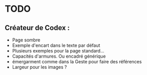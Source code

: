 # TODO

## Créateur de Codex :

- Page sombre
- Exemple d'encart dans le texte par défaut
- Plusieurs exemples pour la page standard...
- Capacités d'armures. Ou encadré générique
- émergarment comme dans la Geste pour faire des références
- Largeur pour les images ?

